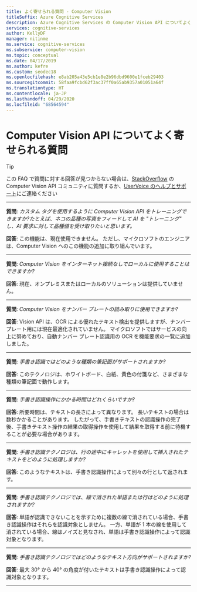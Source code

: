 ```yaml
---
title: よく寄せられる質問 - Computer Vision
titleSuffix: Azure Cognitive Services
description: Azure Cognitive Services の Computer Vision API についてよく寄せられる質問とその回答を紹介します。
services: cognitive-services
author: KellyDF
manager: nitinme
ms.service: cognitive-services
ms.subservice: computer-vision
ms.topic: conceptual
ms.date: 04/17/2019
ms.author: kefre
ms.custom: seodec18
ms.openlocfilehash: e8ab205a43e5cb1e8e2b96dbd9600e1fceb29403
ms.sourcegitcommit: 58faa9fcbd62f3ac37ff0a65ab9357a01051a64f
ms.translationtype: HT
ms.contentlocale: ja-JP
ms.lasthandoff: 04/29/2020
ms.locfileid: "68564594"
---
```

# <a name="computer-vision-api-frequently-asked-questions"></a>Computer Vision API についてよく寄せられる質問

> [!TIP]
> この FAQ で質問に対する回答が見つからない場合は、[StackOverflow](https://stackoverflow.com/questions/tagged/project-oxford+or+microsoft-cognitive) の Computer Vision API コミュニティに質問するか、[UserVoice のヘルプとサポート](https://cognitive.uservoice.com/)にご連絡ください

---

**質問**: *カスタム タグを使用するように Computer Vision API をトレーニングできますか?たとえば、ネコの品種の写真をフィードして AI を "トレーニング" し、AI 要求に対して品種値を受け取りたいと思います。*

**回答**: この機能は、現在使用できません。 ただし、マイクロソフトのエンジニアは、Computer Vision へのこの機能の追加に取り組んでいます。

---

**質問**: *Computer Vision をインターネット接続なしでローカルに使用することはできますか?*

**回答**: 現在、オンプレミスまたはローカルのソリューションは提供していません。

---

**質問**: *Computer Vision をナンバー プレートの読み取りに使用できますか?*

**回答**: Vision API は、OCR による優れたテキスト検出を提供しますが、ナンバー プレート用には現在最適化されていません。 マイクロソフトではサービスの向上に努めており、自動ナンバー プレート認識用の OCR を機能要求の一覧に追加しました。

---

**質問**: *手書き認識ではどのような種類の筆記面がサポートされますか?*

**回答**: このテクノロジは、ホワイトボード、白紙、黄色の付箋など、さまざまな種類の筆記面で動作します。

---

**質問**: *手書き認識操作にかかる時間はどれくらいですか?*

**回答**: 所要時間は、テキストの長さによって異なります。 長いテキストの場合は数秒かかることがあります。 したがって、手書きテキストの認識操作の完了後、手書きテキスト操作の結果の取得操作を使用して結果を取得する前に待機することが必要な場合があります。

---

**質問**: *手書き認識テクノロジは、行の途中にキャレットを使用して挿入されたテキストをどのように処理しますか?*

**回答**: このようなテキストは、手書き認識操作によって別々の行として返されます。

---

**質問**: *手書き認識テクノロジでは、線で消された単語または行はどのように処理されますか?*

**回答**: 単語が認識できないことを示すために複数の線で消されている場合、手書き認識操作はそれらを認識対象としません。 一方、単語が 1 本の線を使用して消されている場合、線はノイズと見なされ、単語は手書き認識操作によって認識対象となります。

---

**質問**: *手書き認識テクノロジではどのようなテキスト方向がサポートされますか?*

**回答**: 最大 30° から 40° の角度が付いたテキストは手書き認識操作によって認識対象となります。

---
